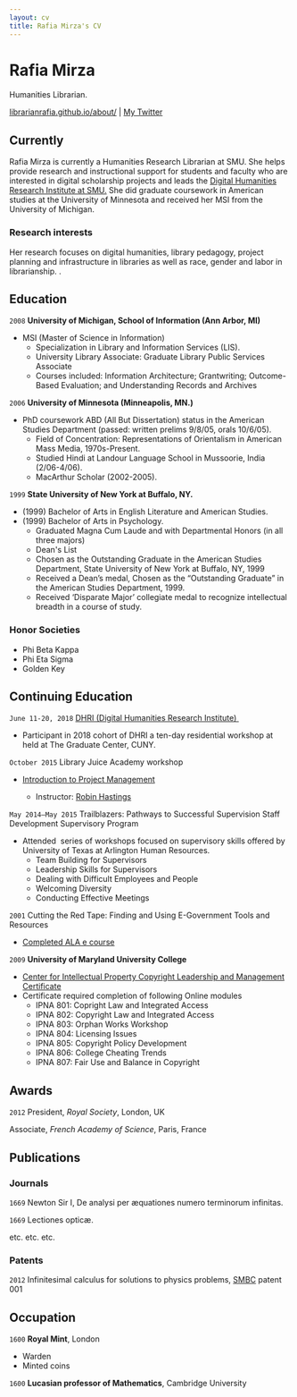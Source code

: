 ```yaml
---
layout: cv
title: Rafia Mirza's CV
---
```

# Rafia Mirza
Humanities Librarian.

<div id="webaddress">
<a href="https://librarianrafia.github.io/about/">librarianrafia.github.io/about/</a>
| <a href="https://twitter.com/LibrarianRafia">My Twitter</a>
</div>


## Currently

Rafia Mirza is currently a Humanities Research Librarian at SMU. She helps provide research and instructional support for students and faculty who are interested in digital scholarship projects and leads the <a href="http://www.smu.edu/dhri">Digital Humanities Research Institute at SMU.</a> She did graduate coursework in American studies at the University of Minnesota and received her MSI from the University of Michigan.

### Research interests

Her research focuses on digital humanities, library pedagogy, project planning and infrastructure in libraries as well as race, gender and labor in librarianship. .


## Education

`2008` __University of Michigan, School of Information (Ann Arbor, MI)__
- MSI (Master of Science in Information)
  - Specialization in Library and Information Services (LIS).
  - University Library Associate: Graduate Library Public Services Associate
  - Courses included: Information Architecture; Grantwriting; Outcome-Based Evaluation; and Understanding Records and Archives

`2006` __University of Minnesota (Minneapolis, MN.)__
- PhD coursework ABD (All But Dissertation) status in the American Studies Department (passed: written prelims 9/8/05, orals 10/6/05).
  - Field of Concentration: Representations of Orientalism in American Mass Media, 1970s-Present.
  - Studied Hindi at Landour Language School in Mussoorie, India (2/06-4/06).
  - MacArthur Scholar (2002-2005).

`1999` __State University of New York at Buffalo, NY.__

- (1999) Bachelor of Arts in English Literature and American Studies.
- (1999) Bachelor of Arts in Psychology.
  - Graduated Magna Cum Laude and with Departmental Honors (in all three majors)
  - Dean's List
  - Chosen as the Outstanding Graduate in the American Studies Department, State University of New York at Buffalo, NY, 1999
  - Received a Dean’s medal, Chosen as the “Outstanding Graduate” in the American Studies Department, 1999.
  - Received ‘Disparate Major’ collegiate medal to recognize intellectual breadth in a course of study.

### Honor Societies
- Phi Beta Kappa
- Phi Eta Sigma
- Golden Key

## Continuing Education

 `June 11-20, 2018`  <a href="http://dhinstitutes.org/">DHRI (Digital Humanities Research Institute) </a>
- Participant in 2018 cohort of DHRI a ten-day residential workshop at held at The Graduate Center, CUNY.

`October 2015` Library Juice Academy workshop

- <a href="http://libraryjuiceacademy.com/027-project-management.php">Introduction to Project Management</a>

    - Instructor: <a href="http://libraryjuiceacademy.com/instructors.php#robinHastings">Robin Hastings</a>


`May 2014–May 2015` Trailblazers: Pathways to Successful Supervision Staff Development Supervisory Program
- Attended  series of workshops focused on supervisory skills offered by University of Texas at Arlington Human Resources.
    - Team Building for Supervisors
    - Leadership Skills for Supervisors
    - Dealing with Difficult Employees and People
    - Welcoming Diversity
    - Conducting Effective Meetings

`2001`  Cutting the Red Tape: Finding and Using E-Government Tools and Resources 
- <a href="https://www.alastore.ala.org/detail.aspx?ID=3297"> Completed ALA e course</a>


`2009` __University of Maryland University College__

- <a href="http://liblicense.crl.edu/ListArchives/0808/msg00129.html">Center for Intellectual Property Copyright Leadership and Management Certificate</a>
- Certificate required completion of following Online modules
    - IPNA 801: Copright Law and Integrated Access
    - IPNA 802: Copyright Law and Integrated Access
    - IPNA 803: Orphan Works Workshop
    - IPNA 804: Licensing Issues
    - IPNA 805: Copyright Policy Development
    - IPNA 806: College Cheating Trends
    - IPNA 807: Fair Use and Balance in Copyright


## Awards

`2012`
President, *Royal Society*, London, UK

Associate, *French Academy of Science*, Paris, France



## Publications

<!-- A list is also available [online](https://scholar.google.com/citations?user=ritomzMAAAAJ&hl=en) -->

### Journals

`1669`
Newton Sir I, De analysi per æquationes numero terminorum infinitas. 

`1669`
Lectiones opticæ.

etc. etc. etc.

### Patents

`2012`
Infinitesimal calculus for solutions to physics problems, [SMBC](http://www.techdirt.com/articles/20121011/09312820678/if-patents-had-been-around-time-newton.shtml) patent 001


## Occupation

`1600`
__Royal Mint__, London

- Warden
- Minted coins

`1600`
__Lucasian professor of Mathematics__, Cambridge University



<!-- ### Footer

Last updated: May 2013 -->



